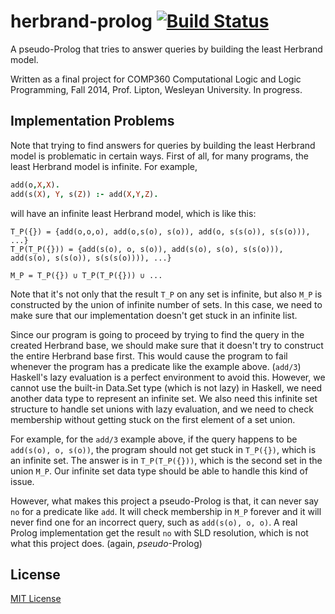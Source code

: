 herbrand-prolog [![Build Status](https://secure.travis-ci.org/joom/herbrand-prolog.svg)](http://travis-ci.org/joom/herbrand-prolog)
=====

A pseudo-Prolog that tries to answer queries by building the least Herbrand model.

Written as a final project for COMP360 Computational Logic and Logic Programming, Fall 2014, Prof. Lipton, Wesleyan University. In progress.

## Implementation Problems

Note that trying to find answers for queries by building the least Herbrand model is problematic in certain ways. First of all, for many programs, the least Herbrand model is infinite. For example,

```prolog
add(o,X,X).
add(s(X), Y, s(Z)) :- add(X,Y,Z).
```

will have an infinite least Herbrand model, which is like this:

```
T_P({}) = {add(o,o,o), add(o,s(o), s(o)), add(o, s(s(o)), s(s(o))), ...}
T_P(T_P({})) = {add(s(o), o, s(o)), add(s(o), s(o), s(s(o))), add(s(o), s(s(o)), s(s(s(o)))), ...}

M_P = T_P({}) ∪ T_P(T_P({})) ∪ ...
```

Note that it's not only that the result `T_P` on any set is infinite, but also `M_P` is constructed by the union of infinite number of sets. In this case, we need to make sure that our implementation doesn't get stuck in an infinite list.

Since our program is going to proceed by trying to find the query in the created Herbrand base, we should make sure that it doesn't try to construct the entire Herbrand base first. This would cause the program to fail whenever the program has a predicate like the example above. (`add/3`) Haskell's lazy evaluation is a perfect environment to avoid this. However, we cannot use the built-in Data.Set type (which is not lazy) in Haskell, we need another data type to represent an infinite set. We also need this infinite set structure to handle set unions with lazy evaluation, and we need to check membership without getting stuck on the first element of a set union.

For example, for the `add/3` example above, if the query happens to be `add(s(o), o, s(o))`, the program should not get stuck in `T_P({})`, which is an infinite set. The answer is in `T_P(T_P({}))`, which is the second set in the union `M_P`. Our infinite set data type should be able to handle this kind of issue.

However, what makes this project a pseudo-Prolog is that, it can never say `no` for a predicate like `add`. It will check membership in `M_P` forever and it will never find one for an incorrect query, such as `add(s(o), o, o)`. A real Prolog implementation get the result `no` with SLD resolution, which is not what this project does. (again, *pseudo*-Prolog)

## License

[MIT License](http://joom.mit-license.org)
